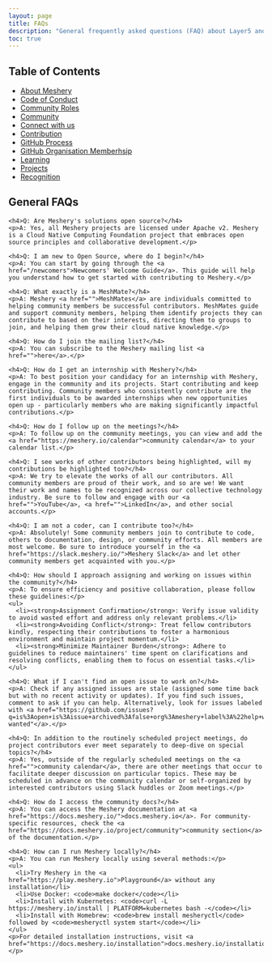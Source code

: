 ```yaml
---
layout: page
title: FAQs
description: "General frequently asked questions (FAQ) about Layer5 and people who contribute through reporting issues, to submit pull requests or patches, and other activities."
toc: true
---
```


<div class="handbook-content-container">
  <div class="handbook-toc">
    <h2>Table of Contents</h2>
    <ul>
      <li><a href="https://meshery.io/community/handbook/about">About Meshery</a></li>
      <li><a href="https://meshery.io/community/handbook/code-of-conduct">Code of Conduct</a></li>
      <li><a href="https://meshery.io/community/handbook/community-roles">Community Roles</a></li>
      <li><a href="https://meshery.io/community/handbook/community">Community</a></li>
      <li><a href="https://meshery.io/community/handbook/connect-with-us">Connect with us</a></li>
      <li><a href="https://meshery.io/community/handbook/contribution">Contribution</a></li>
      <li><a href="https://meshery.io/community/handbook/github-process">GitHub Process</a></li>
      <li><a href="https://meshery.io/community/handbook/instructions">GitHub Organisation Memberhsip</a></li>
      <li><a href="https://meshery.io/community/handbook/learning">Learning</a></li>
      <li><a href="https://meshery.io/community/handbook/projects">Projects</a></li>
      <li><a href="https://meshery.io/community/handbook/recognition">Recognition</a></li>
    </ul>
  </div>

  <div class="handbook-content">
    <h2 id="general-faqs">General FAQs</h2>

    <h4>Q: Are Meshery's solutions open source?</h4>
    <p>A: Yes, all Meshery projects are licensed under Apache v2. Meshery is a Cloud Native Computing Foundation project that embraces open source principles and collaborative development.</p>

    <h4>Q: I am new to Open Source, where do I begin?</h4>
    <p>A: You can start by going through the <a href="/newcomers">Newcomers' Welcome Guide</a>. This guide will help you understand how to get started with contributing to Meshery.</p>

    <h4>Q: What exactly is a MeshMate?</h4>
    <p>A: Meshery <a href="">MeshMates</a> are individuals committed to helping community members be successful contributors. MeshMates guide and support community members, helping them identify projects they can contribute to based on their interests, directing them to groups to join, and helping them grow their cloud native knowledge.</p>

    <h4>Q: How do I join the mailing list?</h4>
    <p>A: You can subscribe to the Meshery mailing list <a href="">here</a>.</p>

    <h4>Q: How do I get an internship with Meshery?</h4>
    <p>A: To best position your candidacy for an internship with Meshery, engage in the community and its projects. Start contributing and keep contributing. Community members who consistently contribute are the first individuals to be awarded internships when new opportunities open up - particularly members who are making significantly impactful contributions.</p>

    <h4>Q: How do I follow up on the meetings?</h4>
    <p>A: To follow up on the community meetings, you can view and add the <a href="https://meshery.io/calendar">community calendar</a> to your calendar list.</p>

    <h4>Q: I see works of other contributors being highlighted, will my contributions be highlighted too?</h4>
    <p>A: We try to elevate the works of all our contributors. All community members are proud of their work, and so are we! We want their work and names to be recognized across our collective technology industry. Be sure to follow and engage with our <a href="">YouTube</a>, <a href="">LinkedIn</a>, and other social accounts.</p>

    <h4>Q: I am not a coder, can I contribute too?</h4>
    <p>A: Absolutely! Some community members join to contribute to code, others to documentation, design, or community efforts. All members are most welcome. Be sure to introduce yourself in the <a href="https://slack.meshery.io/">Meshery Slack</a> and let other community members get acquainted with you.</p>

    <h4>Q: How should I approach assigning and working on issues within the community?</h4>
    <p>A: To ensure efficiency and positive collaboration, please follow these guidelines:</p>
    <ul>
      <li><strong>Assignment Confirmation</strong>: Verify issue validity to avoid wasted effort and address only relevant problems.</li>
      <li><strong>Avoiding Conflict</strong>: Treat fellow contributors kindly, respecting their contributions to foster a harmonious environment and maintain project momentum.</li>
      <li><strong>Minimize Maintainer Burden</strong>: Adhere to guidelines to reduce maintainers' time spent on clarifications and resolving conflicts, enabling them to focus on essential tasks.</li>
    </ul>

    <h4>Q: What if I can't find an open issue to work on?</h4>
    <p>A: Check if any assigned issues are stale (assigned some time back but with no recent activity or updates). If you find such issues, comment to ask if you can help. Alternatively, look for issues labeled with <a href="https://github.com/issues?q=is%3Aopen+is%3Aissue+archived%3Afalse+org%3Ameshery+label%3A%22help+wanted%22+">"help-wanted"</a>.</p>

    <h4>Q: In addition to the routinely scheduled project meetings, do project contributors ever meet separately to deep-dive on special topics?</h4>
    <p>A: Yes, outside of the regularly scheduled meetings on the <a href="">community calendar</a>, there are other meetings that occur to facilitate deeper discussion on particular topics. These may be scheduled in advance on the community calendar or self-organized by interested contributors using Slack huddles or Zoom meetings.</p>

    <h4>Q: How do I access the community docs?</h4>
    <p>A: You can access the Meshery documentation at <a href="https://docs.meshery.io/">docs.meshery.io</a>. For community-specific resources, check the <a href="https://docs.meshery.io/project/community">community section</a> of the documentation.</p>

    <h4>Q: How can I run Meshery locally?</h4>
    <p>A: You can run Meshery locally using several methods:</p>
    <ul>
      <li>Try Meshery in the <a href="https://play.meshery.io">Playground</a> without any installation</li>
      <li>Use Docker: <code>make docker</code></li>
      <li>Install with Kubernetes: <code>curl -L https://meshery.io/install | PLATFORM=kubernetes bash -</code></li>
      <li>Install with Homebrew: <code>brew install mesheryctl</code> followed by <code>mesheryctl system start</code></li>
    </ul>
    <p>For detailed installation instructions, visit <a href="https://docs.meshery.io/installation">docs.meshery.io/installation</a>.</p>
  </div>
</div>